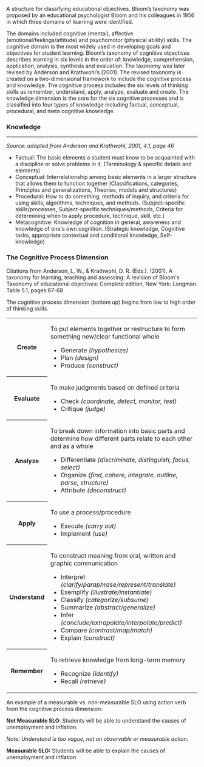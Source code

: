 

A structure for classifying educational objectives. Bloom’s taxonomy was proposed by an educational psychologist Bloom and his colleagues in 1956 in which three domains of learning were identified.

The domains included cognitive (mental), affective (emotional/feelings/attitude) and psychomotor (physical ability) skills. The cognitive domain is the most widely used in developing goals and objectives for student learning. Bloom’s taxonomy of cognitive objectives describes learning in six levels in the order of: knowledge, comprehension, application, analysis, synthesis and evaluation. The taxonomy was later revised by Anderson and Krathwohl’s (2001). The revised taxonomy is created on a two-dimensional framework to include the cognitive process and knowledge. The cognitive process includes the six levels of thinking skills as remember, understand, apply, analyze, evaluate and create. The knowledge dimension is the core for the six cognitive processes and is classified into four types of knowledge including factual, conceptual, procedural, and meta cognitive knowledge.

### Knowledge
---------

_Source: adapted from Anderson and Krathwohl, 2001, 4.1, page 46_

*   Factual: The basic elements a student must know to be acquainted with a discipline or solve problems in it. (Terminology & specific details and elements)
*   Conceptual: Interrelationship among basic elements in a larger structure that allows them to function together (Classifications, categories, Principles and generalizations, Theories, models and structures)
*   Procedural: How to do something, methods of inquiry, and criteria for using skills, algorithms, techniques, and methods. (Subject-specific skills/processes, Subject-specific techniques/methods, Criteria for determining when to apply procedure, technique, skill, etc.)
*   Metacognitive: Knowledge of cognition in general, awareness and knowledge of one's own cognition. (Strategic knowledge, Cognitive tasks, appropriate contextual and conditional knowledge, Self-knowledge)

### The Cognitive Process Dimension

Citations from Anderson, L. W., & Krathwohl, D. R. (Eds.). (2001). A taxonomy for learning, teaching and assessing: A revision of Bloom's Taxonomy of educational objectives: Complete edition, New York: Longman. Table 5.1, pages 67-68

The cognitive process dimension (bottom up) begins from low to high order of thinking skills.

<table><tbody><tr><th><p><strong>Create</strong></p></th><td><p>To put elements together or restructure to form something new/clear functional whole</p><ul><li>Generate <em>(hypothesize)</em></li><li>Plan <em>(design)</em></li><li>Produce <em>(construct)</em></li></ul></td></tr><tr><th><p><strong>Evaluate</strong></p></th><td><p>To make judgments based on defined criteria</p><ul><li>Check <em>(coordinate, detect, monitor, test)</em></li><li>Critique <em>(judge)</em></li></ul></td></tr><tr><th><p><strong>Analyze</strong></p></th><td><p>To break down information into basic parts and determine how different parts relate to each other and as a whole</p><ul><li>Differentiate <em>(discriminate, distinguish, focus, select)</em></li><li>Organize <em>(find, cohere, integrate, outline, parse, structure)</em></li><li>Attribute <em>(deconstruct)</em></li></ul></td></tr><tr><th><p><strong>Apply</strong></p></th><td><p>To use a process/procedure</p><ul><li>Execute <em>(carry out)</em></li><li>Implement <em>(use)</em></li></ul></td></tr><tr><th><p><strong>Understand</strong></p></th><td><p>To construct meaning from oral, written and graphic communication</p><ul><li>Interpret <em>(clarify/paraphrase/represent/translate)</em></li><li>Exemplify <em>(illustrate/instantiate)</em></li><li>Classify <em>(categorize/subsume)</em></li><li>Summarize <em>(abstract/generalize)</em></li><li>Infer <em>(conclude/extrapolate/interpolate/predict)</em></li><li>Compare <em>(contrast/map/match)</em></li><li>Explain <em>(construct)</em></li></ul></td></tr><tr><th><p><strong>Remember</strong></p></th><td><p>To retrieve knowledge from long-term memory</p><ul><li>Recognize <em>(identify)</em></li><li>Recall <em>(retrieve)</em></li></ul></td></tr></tbody></table>

An example of a measurable vs. non-measurable SLO using action verb from the cognitive process dimension:  

**Not Measurable SLO**: Students will be able to understand the causes of unemployment and inflation.

_Note: Understand is too vague, not an observable or measurable action._

**Measurable SLO:** Students will be able to explain the causes of unemployment and inflation
